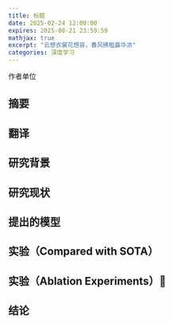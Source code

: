 ```yaml
---
title: 标题
date: 2025-02-24 12:00:00
expires: 2025-08-21 23:59:59
mathjax: true
excerpt: "云想衣裳花想容，春风拂槛露华浓"
categories: 深度学习
---
```


作者单位

## 摘要























## 翻译

















## 研究背景



















## 研究现状



















## 提出的模型























## 实验（Compared with SOTA）





























## 实验（Ablation Experiments）:1st_place_medal:























## 结论







